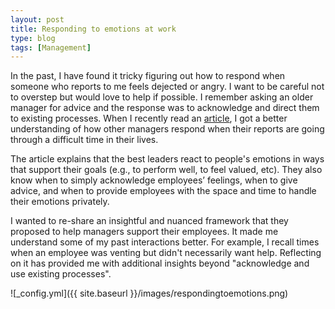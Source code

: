 ```yaml
---
layout: post
title: Responding to emotions at work
type: blog
tags: [Management]
---
```

In the past, I have found it tricky figuring out how to respond when someone who reports to me feels dejected or angry. I want to be careful not to overstep but would love to help if possible. I remember asking an older manager for advice and the response was to acknowledge and direct them to existing processes. When I recently read an [article](https://hbr.org/2024/07/when-your-employee-feels-angry-sad-or-dejected), I got a better understanding of how other managers respond when their reports are going through a difficult time in their lives.

The article explains that the best leaders react to people's emotions in ways that support their goals (e.g., to perform well, to feel valued, etc). They also know when to simply acknowledge employees’ feelings, when to give advice, and when to provide employees with the space and time to handle their emotions privately. 

I wanted to re-share an insightful and nuanced framework that they proposed to help managers support their employees. It made me understand some of my past interactions better. For example, I recall times when an employee was venting but didn't necessarily want help. Reflecting on it has provided me with additional insights beyond "acknowledge and use existing processes".

![_config.yml]({{ site.baseurl }}/images/respondingtoemotions.png)